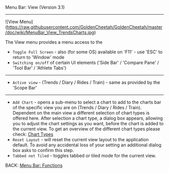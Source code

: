 Menu Bar: View (Version 3.1)
***

![View Menu] (https://raw.githubusercontent.com/GoldenCheetah/GoldenCheetah/master/doc/wiki/MenuBar_View_TrendsCharts.jpg)

The View menu provides a menu access to the 

* `Toggle Full Screen` - also (for some OS) available on 'F11' - use 'ESC' to return to 'Window' mode
* `Switching on/off` of certain UI elements ('Side Bar' / 'Compare Pane' / 'Tool Bar' / 'Athlete Tabs')

***

* `Active view` - (Trends / Diary / Rides / Train) - same as provided by the 'Scope Bar'

***

* `Add Chart` - opens a sub-menu to select a chart to add to the charts bar of the specific view you are on (Trends / Diary / Rides / Train). Dependent on the main view a different selection of chart types is offered here. After selection a chart type, a dialog box appears, allowing you to adjust the chart settings as you want, before the chart is added to the current view. To get an overview of the different chart types please check: [Chart Types](UG_ChartTypes_General)
* `Reset Layout` - will reset the current view layout to the application default. To avoid any accidental loss of your setting an additional dialog box asks to confirm this step.
* `Tabbed not Tiled` - toggles tabbed or tiled mode for the current view.


BACK: [Menu Bar: Functions](UG_Menu-Bar_Functions)



